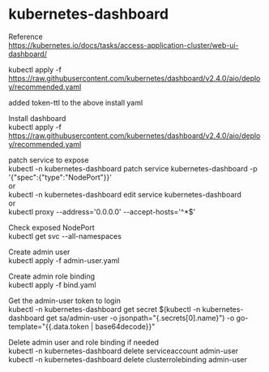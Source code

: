 # kubernetes-dashboard
Reference  
https://kubernetes.io/docs/tasks/access-application-cluster/web-ui-dashboard/ 

kubectl apply -f https://raw.githubusercontent.com/kubernetes/dashboard/v2.4.0/aio/deploy/recommended.yaml

added token-ttl to the above install yaml


Install dashboard  
kubectl apply -f https://raw.githubusercontent.com/kubernetes/dashboard/v2.4.0/aio/deploy/recommended.yaml
 
patch service to expose  
kubectl -n kubernetes-dashboard patch service kubernetes-dashboard -p '{"spec":{"type":"NodePort"}}'  
  or  
kubectl -n kubernetes-dashboard edit service kubernetes-dashboard  
  or  
kubectl proxy --address='0.0.0.0' --accept-hosts='^*$'

Check exposed NodePort  
kubectl get svc --all-namespaces

Create admin user  
kubectl apply -f admin-user.yaml 

Create admin role binding  
kubectl apply -f bind.yaml 

Get the admin-user token to login  
kubectl -n kubernetes-dashboard get secret $(kubectl -n kubernetes-dashboard get sa/admin-user -o jsonpath="{.secrets[0].name}") -o go-template="{{.data.token | base64decode}}"

Delete admin user and role binding if needed  
kubectl -n kubernetes-dashboard delete serviceaccount admin-user  
kubectl -n kubernetes-dashboard delete clusterrolebinding admin-user  
